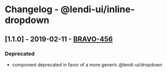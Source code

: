# Changelog - @lendi-ui/inline-dropdown

## [1.1.0] - 2019-02-11 - [BRAVO-456](https://creditandfinance.atlassian.net/browse/BRAVO-456)
### Deprecated
- component deprecated in favor of a more generic @lendi-ui/dropdown
